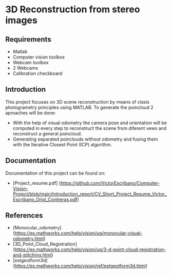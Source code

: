 # 3D Reconstruction from stereo images

## Requirements
* Matlab
* Computer vision toolbox
* Webcam toolbox
* 2 Webcams
* Calibration checkboard

## Introduction
This project focuses on 3D scene reconstruction by means of clasis photogrametry principles using MATLAB. To generate the poincloud 2 aproaches will be done:
* With the help of visual odometry the camera pose and orientation will be computed in every step to reconstruct the scene from diferent vews and reconstruct a general poincloud.
* Generating separated poinclouds without odometry and fusing them with the Iterative Closest Point (ICP) algorithm.

## Documentation
Documentation of this project can be found on:
* [Project_resume.pdf] (https://github.com/VictorEscribano/Computer-Vision-Project/blob/main/Introduction_report/CV_Short_Project_Resume_Victor_Escribano_Oriol_Contreras.pdf)

## References
* [Monocular_odometry] 
(https://es.mathworks.com/help/vision/ug/monocular-visual-odometry.html)
* [3D_Point_Cloud_Registration] (https://es.mathworks.com/help/vision/ug/3-d-point-cloud-registration-and-stitching.html)
* [estgeotform3d] (https://es.mathworks.com/help/vision/ref/estgeotform3d.html)
